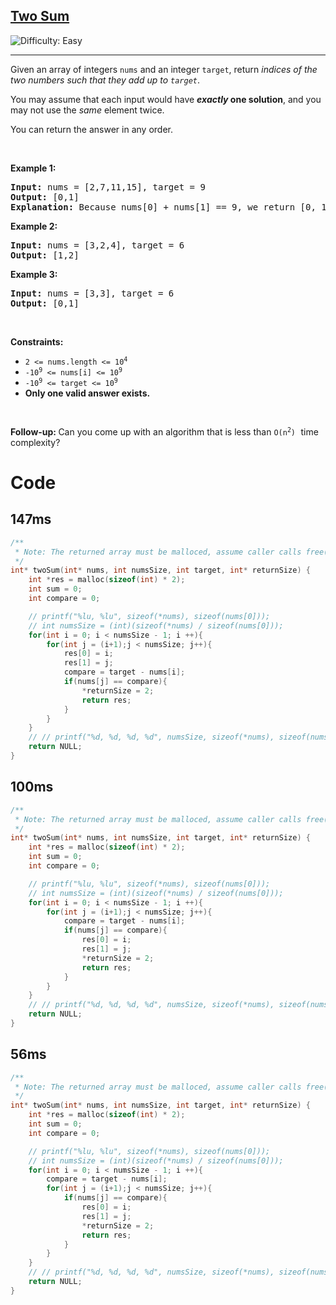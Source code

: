 <h2><a href="https://leetcode.com/problems/two-sum">Two Sum</a></h2> <img src='https://img.shields.io/badge/Difficulty-Easy-brightgreen' alt='Difficulty: Easy' /><hr><p>Given an array of integers <code>nums</code>&nbsp;and an integer <code>target</code>, return <em>indices of the two numbers such that they add up to <code>target</code></em>.</p>

<p>You may assume that each input would have <strong><em>exactly</em> one solution</strong>, and you may not use the <em>same</em> element twice.</p>

<p>You can return the answer in any order.</p>

<p>&nbsp;</p>
<p><strong class="example">Example 1:</strong></p>

<pre>
<strong>Input:</strong> nums = [2,7,11,15], target = 9
<strong>Output:</strong> [0,1]
<strong>Explanation:</strong> Because nums[0] + nums[1] == 9, we return [0, 1].
</pre>

<p><strong class="example">Example 2:</strong></p>

<pre>
<strong>Input:</strong> nums = [3,2,4], target = 6
<strong>Output:</strong> [1,2]
</pre>

<p><strong class="example">Example 3:</strong></p>

<pre>
<strong>Input:</strong> nums = [3,3], target = 6
<strong>Output:</strong> [0,1]
</pre>

<p>&nbsp;</p>
<p><strong>Constraints:</strong></p>

<ul>
	<li><code>2 &lt;= nums.length &lt;= 10<sup>4</sup></code></li>
	<li><code>-10<sup>9</sup> &lt;= nums[i] &lt;= 10<sup>9</sup></code></li>
	<li><code>-10<sup>9</sup> &lt;= target &lt;= 10<sup>9</sup></code></li>
	<li><strong>Only one valid answer exists.</strong></li>
</ul>

<p>&nbsp;</p>
<strong>Follow-up:&nbsp;</strong>Can you come up with an algorithm that is less than <code>O(n<sup>2</sup>)</code><font face="monospace">&nbsp;</font>time complexity?


# Code
## 147ms
```c
/**
 * Note: The returned array must be malloced, assume caller calls free().
 */
int* twoSum(int* nums, int numsSize, int target, int* returnSize) {
    int *res = malloc(sizeof(int) * 2);
    int sum = 0;
    int compare = 0;

    // printf("%lu, %lu", sizeof(*nums), sizeof(nums[0]));
    // int numsSize = (int)(sizeof(*nums) / sizeof(nums[0]));
    for(int i = 0; i < numsSize - 1; i ++){
        for(int j = (i+1);j < numsSize; j++){
            res[0] = i;
            res[1] = j;
            compare = target - nums[i];
            if(nums[j] == compare){
                *returnSize = 2;
                return res;
            }
        }
    }
    // // printf("%d, %d, %d, %d", numsSize, sizeof(*nums), sizeof(nums[0]), sizeof(nums) / sizeof(nums[0]));
    return NULL;
}
```
## 100ms
```c
/**
 * Note: The returned array must be malloced, assume caller calls free().
 */
int* twoSum(int* nums, int numsSize, int target, int* returnSize) {
    int *res = malloc(sizeof(int) * 2);
    int sum = 0;
    int compare = 0;

    // printf("%lu, %lu", sizeof(*nums), sizeof(nums[0]));
    // int numsSize = (int)(sizeof(*nums) / sizeof(nums[0]));
    for(int i = 0; i < numsSize - 1; i ++){
        for(int j = (i+1);j < numsSize; j++){
            compare = target - nums[i];
            if(nums[j] == compare){
                res[0] = i;
                res[1] = j;
                *returnSize = 2;
                return res;
            }
        }
    }
    // // printf("%d, %d, %d, %d", numsSize, sizeof(*nums), sizeof(nums[0]), sizeof(nums) / sizeof(nums[0]));
    return NULL;
}
```
## 56ms
```c
/**
 * Note: The returned array must be malloced, assume caller calls free().
 */
int* twoSum(int* nums, int numsSize, int target, int* returnSize) {
    int *res = malloc(sizeof(int) * 2);
    int sum = 0;
    int compare = 0;

    // printf("%lu, %lu", sizeof(*nums), sizeof(nums[0]));
    // int numsSize = (int)(sizeof(*nums) / sizeof(nums[0]));
    for(int i = 0; i < numsSize - 1; i ++){
        compare = target - nums[i];
        for(int j = (i+1);j < numsSize; j++){
            if(nums[j] == compare){
                res[0] = i;
                res[1] = j;
                *returnSize = 2;
                return res;
            }
        }
    }
    // // printf("%d, %d, %d, %d", numsSize, sizeof(*nums), sizeof(nums[0]), sizeof(nums) / sizeof(nums[0]));
    return NULL;
}
```
